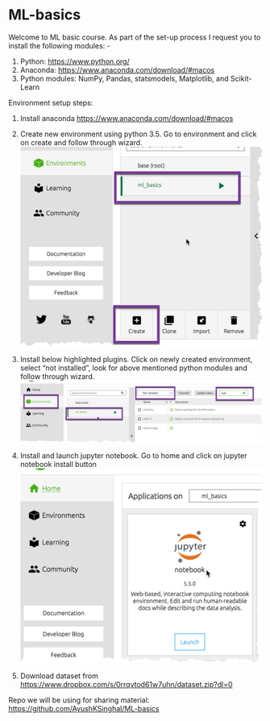 # ML-basics

Welcome to ML basic course. As part of the set-up process I request you to install the following modules: -
1. Python: https://www.python.org/
2. Anaconda: https://www.anaconda.com/download/#macos
3. Python modules: NumPy, Pandas, statsmodels, Matplotlib, and Scikit-Learn
 
Environment setup steps:
1. Install anaconda https://www.anaconda.com/download/#macos
2. Create new environment using python 3.5. Go to environment and click on create and follow through wizard.
![python 3.5 env](https://github.com/AyushKSinghal/ML-basics/raw/master/setup_files/envSetup.png "python 3.5 env")

3. Install below highlighted plugins. Click on newly created environment, select “not installed”, look for above mentioned python modules and follow through wizard.
![module install](https://github.com/AyushKSinghal/ML-basics/raw/master/setup_files/modulesSetup.png "module install")

4. Install and launch jupyter notebook. Go to home and click on jupyter notebook install button
![launch jupyter notebook](https://github.com/AyushKSinghal/ML-basics/raw/master/setup_files/notebookSetup.png "launch jupyter notebook")

5. Download dataset from https://www.dropbox.com/s/0rrqvtod61w7uhn/dataset.zip?dl=0

Repo we will be using for sharing material: https://github.com/AyushKSinghal/ML-basics 
